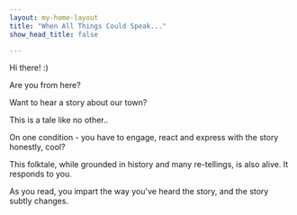 ```yaml
---
layout: my-home-layout
title: "When All Things Could Speak..."
show_head_title: false

---
```


Hi there! :)

Are you from here? 

Want to hear a story about our town?

This is a tale like no other..

On one condition -  you have to engage, react and express with the story honestly, cool?  

This folktale, while grounded in history and many re-tellings, is also alive. 
It responds to you.  

As you read, you impart the way you've heard the story, and the story subtly changes. 
